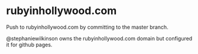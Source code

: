 # rubyinhollywood.com

Push to rubyinhollywood.com by committing to the master branch. 

@stephaniewilkinson owns the rubyinhollywood.com domain but configured it for github pages.

